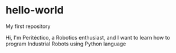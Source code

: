 # hello-world
My first repository

Hi, I'm Peritéctico, a Robotics enthusiast, and I want to learn how to program Industrial Robots using Python language
